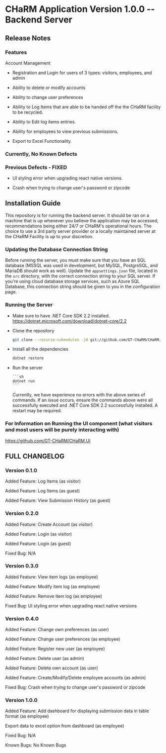 # CHaRM Application Version 1.0.0 -- Backend Server

## Release Notes

### Features

Account Management

-   Registration and Login for users of 3 types: visitors, employees, and admin

-   Ability to delete or modify accounts

*   Ability to change user preferences

*   Ability to Log Items that are able to be handed off the the CHaRM facility to be recycled.

*   Ability to Edit log items entries.

*   Ability for employees to view previous submissions.

*   Export to Excel Functionality.

### Currently, No Known Defects

### Previous Defects - FIXED

-   UI styling error when upgrading react native versions.

-   Crash when trying to change user's password or zipcode

## Installation Guide

This repository is for running the backend server. It should be ran on a machine that is up whenever you believe the application may be accessed, recommendations being either 24/7 or CHaRM's operational hours. The choice to use a 3rd party server provider or a locally maintained server at the CHaRM Facility is up to your discretion.

### Updating the Database Connection String

Before running the server, you must make sure that you have an SQL database (MSSQL was used in development, but MySQL, PostgreSQL, and MariaDB should work as well). Update the `appsettings.json` file, located in the `src` directory, with the correct connection string to your SQL server. If you're using cloud database storage services, such as Azure SQL Database, this connection string should be given to you in the configuration page.

### Running the Server

-   Make sure to have .NET Core SDK 2.2 installed. https://dotnet.microsoft.com/download/dotnet-core/2.2
-   Clone the repository

    ```sh
    git clone --recurse-submodules -j8 git://github.com/GT-CHaRM/CHaRM.Backend.git
    ```

-   Install all the dependencies

    ```sh
    dotnet restore
    ```

-   Run the server

        ```sh
        dotnet run
        ```

    Currently, we have experience no errors with the above series of commands. If an issue occurs, ensure the commands above were all successfully executed and .NET Core SDK 2.2 successfully installed. A restart may be required.

### For Information on Running the UI component (what visitors and most users will be purely interacting with)

https://github.com/GT-CHaRM/CHaRM.UI

## FULL CHANGELOG

### Version 0.1.0

Added Feature: Log Items (as visitor)

Added Feature: Log Items (as guest)

Added Feature: View Submission History (as guest)

### Version 0.2.0

Added Feature: Create Account (as visitor)

Added Feature: Login (as visitor)

Added Feature: Login (as guest)

Fixed Bug: N/A

### Version 0.3.0

Added Feature: View item logs (as employee)

Added Feature: Modify item log (as employee)

Added Feature: Remove item log (as employee)

Fixed Bug: UI styling error when upgrading react native versions

### Version 0.4.0

Added Feature: Change own preferences (as user)

Added Feature: Change user preferences (as employee)

Added Feature: Register new user (as employee)

Added Feature: Delete user (as admin)

Added Feature: Delete own account (as user)

Added Feature: Create/Modify/Delete employee accounts (as admin)

Fixed Bug: Crash when trying to change user's password or zipcode

### Version 1.0.0

Added Feature: Add dashboard for displaying submission data in table format (as employee)

Export data to excel option from dashboard (as employee)

Fixed Bug: N/A

Known Bugs: No Known Bugs
